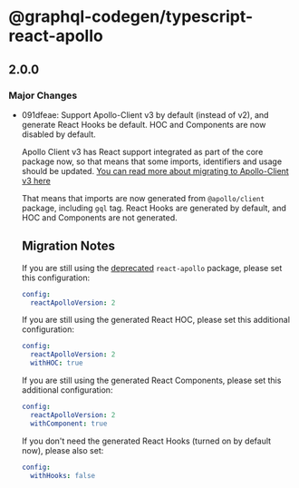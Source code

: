 # @graphql-codegen/typescript-react-apollo

## 2.0.0
### Major Changes

- 091dfeae: Support Apollo-Client v3 by default (instead of v2), and generate React Hooks be default. HOC and Components are now disabled by default.
  
  Apollo Client v3 has React support integrated as part of the core package now, so that means that some imports, identifiers and usage should be updated. [You can read more about migrating to Apollo-Client v3 here](https://www.apollographql.com/docs/react/migrating/apollo-client-3-migration/)
  
  That means that imports are now generated from `@apollo/client` package, including `gql` tag. React Hooks are generated by default, and HOC and Components are not generated.
  
  ## Migration Notes
  
  If you are still using the [deprecated](https://github.com/apollographql/react-apollo) `react-apollo` package, please set this configuration:
  
  ```yaml
  config:
    reactApolloVersion: 2
  ```
  
  If you are still using the generated React HOC, please set this additional configuration:
  
  ```yaml
  config:
    reactApolloVersion: 2
    withHOC: true
  ```
  
  If you are still using the generated React Components, please set this additional configuration:
  
  ```yaml
  config:
    reactApolloVersion: 2
    withComponent: true
  ```
  
  If you don't need the generated React Hooks (turned on by default now), please also set:
  
  ```yaml
  config:
    withHooks: false
  ```
